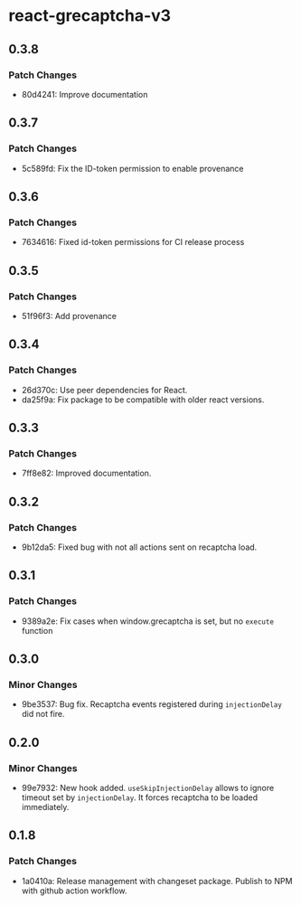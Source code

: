 # react-grecaptcha-v3

## 0.3.8

### Patch Changes

- 80d4241: Improve documentation

## 0.3.7

### Patch Changes

- 5c589fd: Fix the ID-token permission to enable provenance

## 0.3.6

### Patch Changes

- 7634616: Fixed id-token permissions for CI release process

## 0.3.5

### Patch Changes

- 51f96f3: Add provenance

## 0.3.4

### Patch Changes

- 26d370c: Use peer dependencies for React.
- da25f9a: Fix package to be compatible with older react versions.

## 0.3.3

### Patch Changes

- 7ff8e82: Improved documentation.

## 0.3.2

### Patch Changes

- 9b12da5: Fixed bug with not all actions sent on recaptcha load.

## 0.3.1

### Patch Changes

- 9389a2e: Fix cases when window.grecaptcha is set, but no `execute` function

## 0.3.0

### Minor Changes

- 9be3537: Bug fix. Recaptcha events registered during `injectionDelay` did not fire.

## 0.2.0

### Minor Changes

- 99e7932: New hook added. `useSkipInjectionDelay` allows to ignore timeout set by `injectionDelay`. It forces recaptcha to be loaded immediately.

## 0.1.8

### Patch Changes

- 1a0410a: Release management with changeset package. Publish to NPM with github action workflow.
